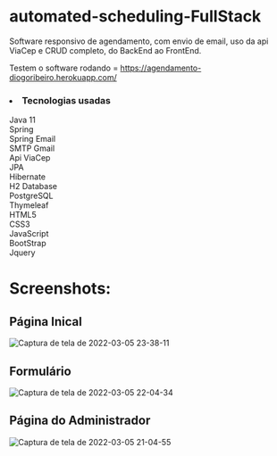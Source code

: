 # automated-scheduling-FullStack
Software responsivo de agendamento, com envio de email, uso da api ViaCep e CRUD completo, do BackEnd ao FrontEnd.

Testem o software rodando = https://agendamento-diogoribeiro.herokuapp.com/

<h3><li>Tecnologias usadas</li></h3>
    Java 11<br>
    Spring<br>
    Spring Email<br>
    SMTP Gmail<br>
    Api ViaCep<br>
    JPA<br>
    Hibernate<br>
    H2 Database<br>
    PostgreSQL<br>
    Thymeleaf<br>
    HTML5<br>
    CSS3<br>
    JavaScript<br>
    BootStrap<br>
    Jquery<br>
<h1>Screenshots:</h1>
                                                               <h2>Página Inical</h2>
                                                               
![Captura de tela de 2022-03-05 23-38-11](https://user-images.githubusercontent.com/89152312/156907032-8f7b3f2e-55f6-4bc0-9a41-28560419250d.png)
                                                               <h2>Formulário</h2>  
                                                               
![Captura de tela de 2022-03-05 22-04-34](https://user-images.githubusercontent.com/89152312/156907037-6f36fe36-709f-4f87-b551-57950181fceb.png)
                                                            <h2>Página do Administrador</h2>
                                                            
![Captura de tela de 2022-03-05 21-04-55](https://user-images.githubusercontent.com/89152312/156907042-3be69f0d-7233-4183-acaf-dbe61d1a5f9b.png)
